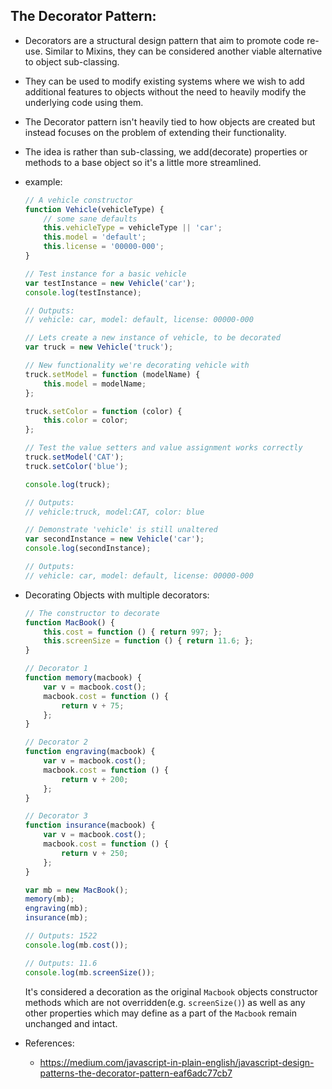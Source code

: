 ## The Decorator Pattern:
* Decorators are a structural design pattern that aim to promote code re-use. Similar to Mixins, they can be considered another viable alternative to object sub-classing.

* They can be used to modify existing systems where we wish to add additional features to objects without the need to heavily modify the underlying code using them.

* The Decorator pattern isn't heavily tied to how objects are created but instead focuses on the problem of extending their functionality.

* The idea is rather than sub-classing, we add(decorate) properties or methods to a base object so it's a little more streamlined.

* example:
    ```ts
    // A vehicle constructor
    function Vehicle(vehicleType) {
        // some sane defaults
        this.vehicleType = vehicleType || 'car';
        this.model = 'default';
        this.license = '00000-000';
    }

    // Test instance for a basic vehicle
    var testInstance = new Vehicle('car');
    console.log(testInstance);

    // Outputs:
    // vehicle: car, model: default, license: 00000-000

    // Lets create a new instance of vehicle, to be decorated
    var truck = new Vehicle('truck');

    // New functionality we're decorating vehicle with
    truck.setModel = function (modelName) {
        this.model = modelName;
    };

    truck.setColor = function (color) {
        this.color = color;
    };

    // Test the value setters and value assignment works correctly
    truck.setModel('CAT');
    truck.setColor('blue');

    console.log(truck);

    // Outputs:
    // vehicle:truck, model:CAT, color: blue

    // Demonstrate 'vehicle' is still unaltered
    var secondInstance = new Vehicle('car');
    console.log(secondInstance);

    // Outputs:
    // vehicle: car, model: default, license: 00000-000
    ```

* Decorating Objects with multiple decorators:
    ```ts
    // The constructor to decorate
    function MacBook() {
        this.cost = function () { return 997; };
        this.screenSize = function () { return 11.6; };
    }

    // Decorator 1
    function memory(macbook) {
        var v = macbook.cost();
        macbook.cost = function () {
            return v + 75;
        };
    }

    // Decorator 2
    function engraving(macbook) {
        var v = macbook.cost();
        macbook.cost = function () {
            return v + 200;
        };
    }

    // Decorator 3
    function insurance(macbook) {
        var v = macbook.cost();
        macbook.cost = function () {
            return v + 250;
        };
    }

    var mb = new MacBook();
    memory(mb);
    engraving(mb);
    insurance(mb);

    // Outputs: 1522
    console.log(mb.cost());

    // Outputs: 11.6
    console.log(mb.screenSize());
    ```

    It's considered a decoration as the original `Macbook` objects constructor methods which are not overridden(e.g. `screenSize()`) as well as any other properties which may define as a part of the `Macbook` remain unchanged and intact.

* References:
    * https://medium.com/javascript-in-plain-english/javascript-design-patterns-the-decorator-pattern-eaf6adc77cb7

